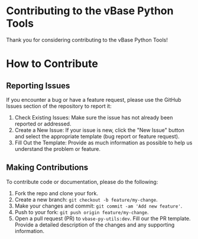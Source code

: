 # Contributing to the vBase Python Tools

Thank you for considering contributing to the vBase Python Tools!

# How to Contribute

## Reporting Issues

If you encounter a bug or have a feature request,
please use the GitHub Issues section of the repository to report it:

1. Check Existing Issues:
Make sure the issue has not already been reported or addressed.
2. Create a New Issue:
If your issue is new, click the "New Issue" button and select the appropriate template
(bug report or feature request).
3. Fill Out the Template:
Provide as much information as possible to help us understand the problem or feature.

## Making Contributions

To contribute code or documentation, please do the following:

1. Fork the repo and clone your fork.
2. Create a new branch: `git checkout -b feature/my-change`.
3. Make your changes and commit: `git commit -am 'Add new feature'`.
4. Push to your fork: `git push origin feature/my-change`.
5. Open a pull request (PR) to `vbase-py-utils:dev`.
Fill our the PR template. Provide a detailed description of the changes and any supporting information.
